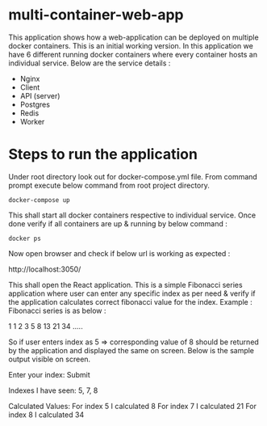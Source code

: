 # multi-container-web-app
This application shows how a web-application can be deployed on multiple docker containers. This is an initial working version.
In this application we have 6 different running docker containers where every container hosts an individual service. 
Below are the service details : 
  - Nginx
  - Client
  - API (server)
  - Postgres
  - Redis
  - Worker
  
# Steps to run the application
Under root directory look out for docker-compose.yml file. From command prompt execute below command from root project directory.

    docker-compose up
  
This shall start all docker containers respective to individual service. Once done verify if all containers are up & running by below command : 

    docker ps
  
Now open browser and check if below url is working as expected : 

  http://localhost:3050/
  
 This shall open the React application. This is a simple Fibonacci series application where user can enter any specific index as per need & verify if the application calculates    correct fibonacci value for the index. Example : Fibonacci series is as below : 
 
 1 1 2 3 5 8 13 21 34 .....
 
So if user enters index as 5 => corresponding value of 8 should be returned by the application and displayed the same on screen. 
Below is the sample output visible on screen.
 
Enter your index:                     Submit

Indexes I have seen:
5, 7, 8

Calculated Values:
For index 5 I calculated 8
For index 7 I calculated 21
For index 8 I calculated 34
 

  
